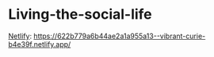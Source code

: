# Living-the-social-life
<a href="https://622b779a6b44ae2a1a955a13--vibrant-curie-b4e39f.netlify.app/" target="_blank">Netlify</a>: https://622b779a6b44ae2a1a955a13--vibrant-curie-b4e39f.netlify.app/
